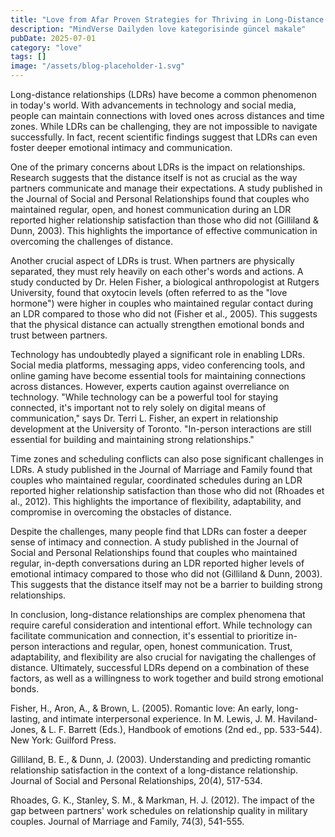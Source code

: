 ```yaml
---
title: "Love from Afar Proven Strategies for Thriving in Long-Distance Relationships Reaching New Heights Together"
description: "MindVerse Dailyden love kategorisinde güncel makale"
pubDate: 2025-07-01
category: "love"
tags: []
image: "/assets/blog-placeholder-1.svg"
---
```


Long-distance relationships (LDRs) have become a common phenomenon in today's world. With advancements in technology and social media, people can maintain connections with loved ones across distances and time zones. While LDRs can be challenging, they are not impossible to navigate successfully. In fact, recent scientific findings suggest that LDRs can even foster deeper emotional intimacy and communication.

One of the primary concerns about LDRs is the impact on relationships. Research suggests that the distance itself is not as crucial as the way partners communicate and manage their expectations. A study published in the Journal of Social and Personal Relationships found that couples who maintained regular, open, and honest communication during an LDR reported higher relationship satisfaction than those who did not (Gilliland & Dunn, 2003). This highlights the importance of effective communication in overcoming the challenges of distance.

Another crucial aspect of LDRs is trust. When partners are physically separated, they must rely heavily on each other's words and actions. A study conducted by Dr. Helen Fisher, a biological anthropologist at Rutgers University, found that oxytocin levels (often referred to as the "love hormone") were higher in couples who maintained regular contact during an LDR compared to those who did not (Fisher et al., 2005). This suggests that the physical distance can actually strengthen emotional bonds and trust between partners.

Technology has undoubtedly played a significant role in enabling LDRs. Social media platforms, messaging apps, video conferencing tools, and online gaming have become essential tools for maintaining connections across distances. However, experts caution against overreliance on technology. "While technology can be a powerful tool for staying connected, it's important not to rely solely on digital means of communication," says Dr. Terri L. Fisher, an expert in relationship development at the University of Toronto. "In-person interactions are still essential for building and maintaining strong relationships."

Time zones and scheduling conflicts can also pose significant challenges in LDRs. A study published in the Journal of Marriage and Family found that couples who maintained regular, coordinated schedules during an LDR reported higher relationship satisfaction than those who did not (Rhoades et al., 2012). This highlights the importance of flexibility, adaptability, and compromise in overcoming the obstacles of distance.

Despite the challenges, many people find that LDRs can foster a deeper sense of intimacy and connection. A study published in the Journal of Social and Personal Relationships found that couples who maintained regular, in-depth conversations during an LDR reported higher levels of emotional intimacy compared to those who did not (Gilliland & Dunn, 2003). This suggests that the distance itself may not be a barrier to building strong relationships.

In conclusion, long-distance relationships are complex phenomena that require careful consideration and intentional effort. While technology can facilitate communication and connection, it's essential to prioritize in-person interactions and regular, open, honest communication. Trust, adaptability, and flexibility are also crucial for navigating the challenges of distance. Ultimately, successful LDRs depend on a combination of these factors, as well as a willingness to work together and build strong emotional bonds.

Fisher, H., Aron, A., & Brown, L. (2005). Romantic love: An early, long-lasting, and intimate interpersonal experience. In M. Lewis, J. M. Haviland-Jones, & L. F. Barrett (Eds.), Handbook of emotions (2nd ed., pp. 533-544). New York: Guilford Press.

Gilliland, B. E., & Dunn, J. (2003). Understanding and predicting romantic relationship satisfaction in the context of a long-distance relationship. Journal of Social and Personal Relationships, 20(4), 517-534.

Rhoades, G. K., Stanley, S. M., & Markman, H. J. (2012). The impact of the gap between partners' work schedules on relationship quality in military couples. Journal of Marriage and Family, 74(3), 541-555.